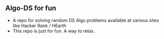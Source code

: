 ## Algo-DS for fun
- A repo for solving random DS Algo problems available at various sites like Hacker Rank / HEarth
- This repo is just for fun. A way to relax.

